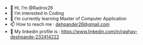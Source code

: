 - 👋 Hi, I’m @Radrox26
- 👀 I’m interested in Coding
- 🌱 I’m currently learning Master of Computer Application 
- 📫 How to reach me : dehpander26@gmail.com
- 📱 My linkedin profile is : https://www.linkedin.com/in/raghav-deshpande-232414222

<!---
Radrox26/Radrox26 is a ✨ special ✨ repository because its `README.md` (this file) appears on your GitHub profile.
You can click the Preview link to take a look at your changes.
--->

